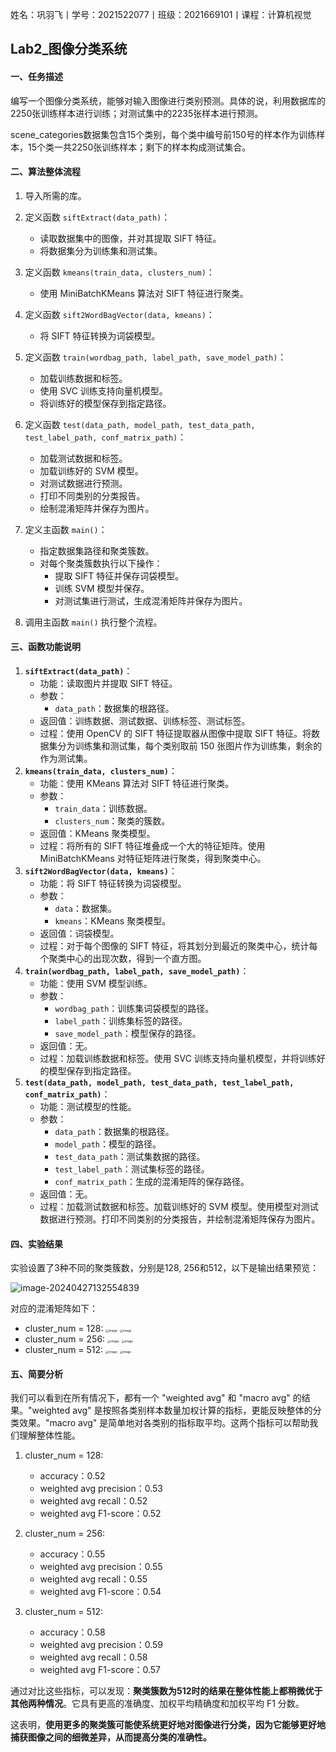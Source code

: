 姓名：巩羽飞丨学号：2021522077丨班级：2021669101丨课程：计算机视觉

## Lab2_图像分类系统

#### 一、任务描述

编写一个图像分类系统，能够对输入图像进行类别预测。具体的说，利用数据库的2250张训练样本进行训练；对测试集中的2235张样本进行预测。

scene_categories数据集包含15个类别，每个类中编号前150号的样本作为训练样本，15个类一共2250张训练样本；剩下的样本构成测试集合。

#### 二、算法整体流程

1. 导入所需的库。
   
2. 定义函数 `siftExtract(data_path)`：
   - 读取数据集中的图像，并对其提取 SIFT 特征。
   - 将数据集分为训练集和测试集。
   
3. 定义函数 `kmeans(train_data, clusters_num)`：
   - 使用 MiniBatchKMeans 算法对 SIFT 特征进行聚类。
   
4. 定义函数 `sift2WordBagVector(data, kmeans)`：
   - 将 SIFT 特征转换为词袋模型。
   
5. 定义函数 `train(wordbag_path, label_path, save_model_path)`：
   - 加载训练数据和标签。
   - 使用 SVC 训练支持向量机模型。
   - 将训练好的模型保存到指定路径。
   
6. 定义函数 `test(data_path, model_path, test_data_path, test_label_path, conf_matrix_path)`：
   - 加载测试数据和标签。
   - 加载训练好的 SVM 模型。
   - 对测试数据进行预测。
   - 打印不同类别的分类报告。
   - 绘制混淆矩阵并保存为图片。
   
7. 定义主函数 `main()`：
   - 指定数据集路径和聚类簇数。
   - 对每个聚类簇数执行以下操作：
     - 提取 SIFT 特征并保存词袋模型。
     - 训练 SVM 模型并保存。
     - 对测试集进行测试，生成混淆矩阵并保存为图片。
   
8. 调用主函数 `main()` 执行整个流程。

#### 三、函数功能说明

1. **`siftExtract(data_path)`**：
   - 功能：读取图片并提取 SIFT 特征。
   - 参数：
     - `data_path`：数据集的根路径。
   - 返回值：训练数据、测试数据、训练标签、测试标签。
   - 过程：使用 OpenCV 的 SIFT 特征提取器从图像中提取 SIFT 特征。将数据集分为训练集和测试集，每个类别取前 150 张图片作为训练集，剩余的作为测试集。
2. **`kmeans(train_data, clusters_num)`**：
   - 功能：使用 KMeans 算法对 SIFT 特征进行聚类。
   - 参数：
     - `train_data`：训练数据。
     - `clusters_num`：聚类的簇数。
   - 返回值：KMeans 聚类模型。
   - 过程：将所有的 SIFT 特征堆叠成一个大的特征矩阵。使用 MiniBatchKMeans 对特征矩阵进行聚类，得到聚类中心。
3. **`sift2WordBagVector(data, kmeans)`**：
   - 功能：将 SIFT 特征转换为词袋模型。
   - 参数：
     - `data`：数据集。
     - `kmeans`：KMeans 聚类模型。
   - 返回值：词袋模型。
   - 过程：对于每个图像的 SIFT 特征，将其划分到最近的聚类中心，统计每个聚类中心的出现次数，得到一个直方图。
4. **`train(wordbag_path, label_path, save_model_path)`**：
   - 功能：使用 SVM 模型训练。
   - 参数：
     - `wordbag_path`：训练集词袋模型的路径。
     - `label_path`：训练集标签的路径。
     - `save_model_path`：模型保存的路径。
   - 返回值：无。
   - 过程：加载训练数据和标签。使用 SVC 训练支持向量机模型，并将训练好的模型保存到指定路径。
5. **`test(data_path, model_path, test_data_path, test_label_path, conf_matrix_path)`**：
   - 功能：测试模型的性能。
   - 参数：
     - `data_path`：数据集的根路径。
     - `model_path`：模型的路径。
     - `test_data_path`：测试集数据的路径。
     - `test_label_path`：测试集标签的路径。
     - `conf_matrix_path`：生成的混淆矩阵的保存路径。
   - 返回值：无。
   - 过程：加载测试数据和标签。加载训练好的 SVM 模型。使用模型对测试数据进行预测。打印不同类别的分类报告，并绘制混淆矩阵保存为图片。

#### 四、实验结果

实验设置了3种不同的聚类簇数，分别是128, 256和512，以下是输出结果预览：

![image-20240427132554839](./img/image-20240427132554839.png)

对应的混淆矩阵如下：

- cluster_num = 128: 
	<img src="./data/conf_matrix_cn=128.png" alt="image" style="zoom:33%;" /> <img src="./img/128.png" alt="image" style="zoom: 33%;" />
- cluster_num = 256:
	<img src="./data/conf_matrix_cn=256.png" alt="image" style="zoom:33%;" /> <img src="./img/256.png" alt="image" style="zoom: 33%;" />
- cluster_num = 512:
	<img src="./data/conf_matrix_cn=512.png" alt="image" style="zoom:33%;" /> <img src="./img/512.png" alt="image" style="zoom: 33%;" />

#### 五、简要分析

我们可以看到在所有情况下，都有一个 "weighted avg" 和 "macro avg" 的结果。"weighted avg" 是按照各类别样本数量加权计算的指标，更能反映整体的分类效果。"macro avg" 是简单地对各类别的指标取平均。这两个指标可以帮助我们理解整体性能。

1. cluster_num = 128: 
   - accuracy：0.52
   - weighted avg precision：0.53
   - weighted avg recall：0.52
   - weighted avg F1-score：0.52

2. cluster_num = 256:  
   - accuracy：0.55
   - weighted avg precision：0.55
   - weighted avg recall：0.55
   - weighted avg F1-score：0.54

3. cluster_num = 512: 
   - accuracy：0.58
   - weighted avg precision：0.59
   - weighted avg recall：0.58
   - weighted avg F1-score：0.57

通过对比这些指标，可以发现：**聚类簇数为512时的结果在整体性能上都稍微优于其他两种情况**。它具有更高的准确度、加权平均精确度和加权平均 F1 分数。

这表明，**使用更多的聚类簇可能使系统更好地对图像进行分类，因为它能够更好地捕获图像之间的细微差异，从而提高分类的准确性。**
